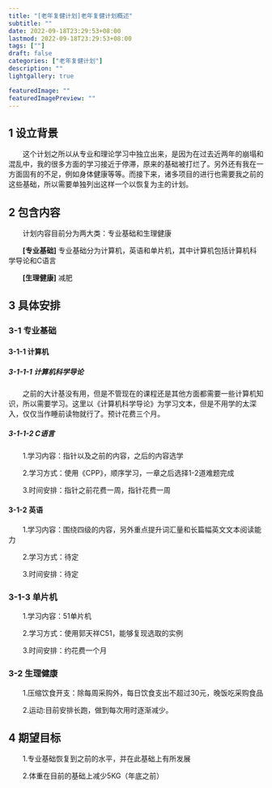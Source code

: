 ```yaml
---
title: "[老年复健计划]老年复健计划概述"
subtitle: ""
date: 2022-09-18T23:29:53+08:00
lastmod: 2022-09-18T23:29:53+08:00
tags: [""]
draft: false
categories: ["老年复健计划"]
description: ""
lightgallery: true

featuredImage: ""
featuredImagePreview: ""
---
```


##  1 设立背景

&emsp;&emsp;这个计划之所以从专业和理论学习中独立出来，是因为在过去近两年的崩塌和混乱中，我的很多方面的学习接近于停滞，原来的基础被打烂了。另外还有我在一方面固有的不足，例如身体健康等等。而接下来，诸多项目的进行也需要我之前的这些基础，所以需要单独列出这样一个以恢复为主的计划。

## 2 包含内容

&emsp;&emsp;计划内容目前分为两大类：专业基础和生理健康

&emsp;&emsp;**[专业基础]** 专业基础分为计算机，英语和单片机，其中计算机包括计算机科学导论和C语言

&emsp;&emsp;**[生理健康]** 减肥

## 3 具体安排

### 3-1 专业基础

#### 3-1-1 计算机

##### 3-1-1-1 计算机科学导论

&emsp;&emsp;之前的大计基没有用，但是不管现在的课程还是其他方面都需要一些计算机知识，所以需要学习。这里以《计算机科学导论》为学习文本，但是不用学的太深入，仅仅当作睡前读物就行了。预计花费三个月。

##### 3-1-1-2 C语言

&emsp;&emsp;1.学习内容：指针以及之前的内容，之后的内容选学

&emsp;&emsp;2.学习方式：使用《CPP》，顺序学习，一章之后选择1-2道难题完成

&emsp;&emsp;3.时间安排：指针之前花费一周，指针花费一周

#### 3-1-2 英语

&emsp;&emsp;1.学习内容：围绕四级的内容，另外重点提升词汇量和长篇幅英文文本阅读能力

&emsp;&emsp;2.学习方式：待定

&emsp;&emsp;3.时间安排：待定

### 3-1-3 单片机

&emsp;&emsp;1.学习内容：51单片机

&emsp;&emsp;2.学习方式：使用郭天祥C51，能够复现选取的实例

&emsp;&emsp;3.时间安排：约花费一个月

###  3-2 生理健康

&emsp;&emsp;1.压缩饮食开支：除每周采购外，每日饮食支出不超过30元，晚饭吃采购食品

&emsp;&emsp;2.运动:目前安排长跑，做到每次用时逐渐减少。

##  4 期望目标

&emsp;&emsp;1.专业基础恢复到之前的水平，并在此基础上有所发展 

&emsp;&emsp;2.体重在目前的基础上减少5KG（年底之前）

